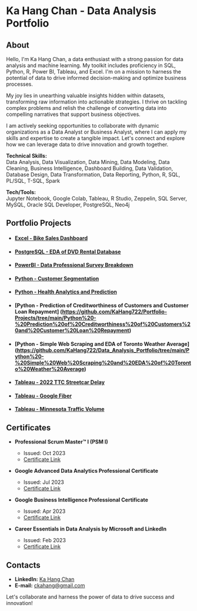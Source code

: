 # Ka Hang Chan - Data Analysis Portfolio

## About

Hello, I'm Ka Hang Chan, a data enthusiast with a strong passion for data analysis and machine learning. My toolkit includes proficiency in SQL, Python, R, Power BI, Tableau, and Excel. I'm on a mission to harness the potential of data to drive informed decision-making and optimize business processes.

My joy lies in unearthing valuable insights hidden within datasets, transforming raw information into actionable strategies. I thrive on tackling complex problems and relish the challenge of converting data into compelling narratives that support business objectives.

I am actively seeking opportunities to collaborate with dynamic organizations as a Data Analyst or Business Analyst, where I can apply my skills and expertise to create a tangible impact. Let's connect and explore how we can leverage data to drive innovation and growth together.

**Technical Skills:**<br>
Data Analysis, Data Visualization, Data Mining, Data Modeling, Data Cleaning, Business Intelligence, Dashboard Building, Data Validation, Database Design, Data Transformation, Data Reporting, Python, R, SQL, PL/SQL, T-SQL, Spark

**Tech/Tools:**<br>
Jupyter Notebook, Google Colab, Tableau, R Studio, Zeppelin, SQL Server, MySQL, Oracle SQL Developer, PostgreSQL, Neo4j

## Portfolio Projects

- #### [Excel - Bike Sales Dashboard](https://github.com/KaHang722/Portfolio-Projects/tree/main/Excel%20-%20Bike%20Sales%20Dashboard)

- #### [PostgreSQL - EDA of DVD Rental Database](https://github.com/KaHang722/Portfolio-Projects/tree/main/PostgreSQL%20-%20EDA%20of%20DVD%20rental%20database)

- #### [PowerBI - Data Professional Survey Breakdown](https://github.com/KaHang722/Portfolio-Projects/tree/main/PowerBI%20-%20Data%20Professional%20Survey%20Breakdown)

- #### [Python - Customer Segmentation](https://github.com/KaHang722/Portfolio-Projects/tree/main/Python%20-%20Customer%20Segmentation)

- #### [Python - Health Analytics and Prediction](https://github.com/KaHang722/Portfolio-Projects/tree/main/Python%20-%20Health%20Analytics%20and%20Prediction)

- #### [Python - Prediction of Creditworthiness of Customers and Customer Loan Repayment] (https://github.com/KaHang722/Portfolio-Projects/tree/main/Python%20-%20Prediction%20of%20Creditworthiness%20of%20Customers%20and%20Customer%20Loan%20Repayment)

- #### [Python - Simple Web Scraping and EDA of Toronto Weather Average] (https://github.com/KaHang722/Data_Analysis_Portfolio/tree/main/Python%20-%20Simple%20Web%20Scraping%20and%20EDA%20of%20Toronto%20Weather%20Average)
  
- #### [Tableau - 2022 TTC Streetcar Delay](https://github.com/KaHang722/Portfolio-Projects/tree/main/Tableau%20-%202022%20TTC%20Streetcar%20Delay)

- #### [Tableau - Google Fiber](https://github.com/KaHang722/Portfolio-Projects/tree/main/Tableau%20-%20Google%20Fiber)

- #### [Tableau - Minnesota Traffic Volume](https://github.com/KaHang722/Portfolio-Projects/tree/main/Tableau%20-%20Minnesota%20Traffic%20Volume)

## Certificates

- **Professional Scrum Master™ I (PSM I)**
  - Issued: Oct 2023
  - [Certificate Link](https://www.credly.com/badges/d7ce2a82-ed90-45ff-b53d-adbff1801c9d/linked_in_profile)

- **Google Advanced Data Analytics Professional Certificate**
  - Issued: Jul 2023
  - [Certificate Link](https://www.coursera.org/account/accomplishments/specialization/certificate/3DZ2LF7ZNBPV)

- **Google Business Intelligence Professional Certificate**
  - Issued: Apr 2023
  - [Certificate Link](https://www.coursera.org/account/accomplishments/specialization/certificate/5Z45XPPF8UPT)

- **Career Essentials in Data Analysis by Microsoft and LinkedIn**
  - Issued: Feb 2023
  - [Certificate Link](https://www.linkedin.com/learning/certificates/3db62b1c4f497d46868fc08d7eb149ea39d6a93643bfc30cb0675c336721ca59?u=2218586)

## Contacts

- **LinkedIn:** [Ka Hang Chan](https://www.linkedin.com/in/ka-hang-chan/)
- **E-mail:** [ckahang@gmail.com](mailto:ckahang@gmail.com)

Let's collaborate and harness the power of data to drive success and innovation!
